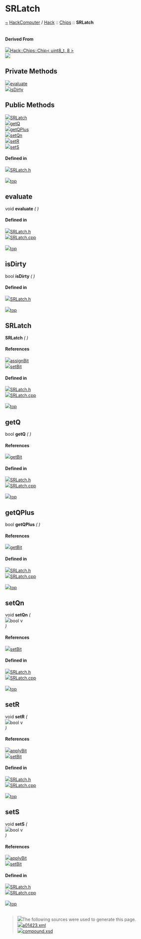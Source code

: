 <a id="srlatch"></a>
<h1>SRLatch</h1>
<a id="a01423"></a>
<a href="https://github.com/CharlesCarley/HackComputer#~">~</a>
<a href="index.md#index">HackComputer</a>
<span class="inline-text">/</span>
<a href="a00915.md#hack">Hack</a>
<span class="inline-text">::</span>
<a href="a00917.md#chips">Chips</a>
<span class="inline-text">::</span>
<span class="bold-text"><b>SRLatch</b></span>
<br/>
<br/>
<a id="derived-from"></a>
<h4>Derived From</h4>
<div class="icon-link">
<img src="../images/class.svg"/><a href="a01291.md#chip">Hack::Chips::Chip&lt; uint8_t, 8 &gt;</a>
</div>
<img src="../images/dot/internal-diagram-38.dot.svg"/><br/>
<a id="private-methods"></a>
<h2>Private Methods</h2>
<span class="icon-list-item"><a href="#evaluate" class="icon-list-item"><img src="../images/class.svg" class="icon-list-item"/><span class="icon-list-item">evaluate</span>
</a>
</span>
<br/>
<span class="icon-list-item"><a href="#isdirty" class="icon-list-item"><img src="../images/class.svg" class="icon-list-item"/><span class="icon-list-item">isDirty</span>
</a>
</span>
<br/>
<a id="public-methods"></a>
<h2>Public Methods</h2>
<span class="icon-list-item"><a href="#srlatch" class="icon-list-item"><img src="../images/class.svg" class="icon-list-item"/><span class="icon-list-item">SRLatch</span>
</a>
</span>
<br/>
<span class="icon-list-item"><a href="#getq" class="icon-list-item"><img src="../images/class.svg" class="icon-list-item"/><span class="icon-list-item">getQ</span>
</a>
</span>
<br/>
<span class="icon-list-item"><a href="#getqplus" class="icon-list-item"><img src="../images/class.svg" class="icon-list-item"/><span class="icon-list-item">getQPlus</span>
</a>
</span>
<br/>
<span class="icon-list-item"><a href="#setqn" class="icon-list-item"><img src="../images/class.svg" class="icon-list-item"/><span class="icon-list-item">setQn</span>
</a>
</span>
<br/>
<span class="icon-list-item"><a href="#setr" class="icon-list-item"><img src="../images/class.svg" class="icon-list-item"/><span class="icon-list-item">setR</span>
</a>
</span>
<br/>
<span class="icon-list-item"><a href="#sets" class="icon-list-item"><img src="../images/class.svg" class="icon-list-item"/><span class="icon-list-item">setS</span>
</a>
</span>
<br/>
<a id="defined-in"></a>
<h4>Defined in</h4>
<span class="icon-list-item"><a href="https://github.com/CharlesCarley/HackComputer/blob/master/Source/Chips/SRLatch.h#L28" class="icon-list-item"><img src="../images/file.svg" class="icon-list-item"/><span class="icon-list-item">SRLatch.h</span>
</a>
</span>
<br/>
<br/>
<span class="icon-list-item"><a href="#srlatch" class="icon-list-item"><img src="../images/jumpToTop.svg" class="icon-list-item"/><span class="icon-list-item">top</span>
</a>
</span>
<a id="evaluate"></a>
<h2>evaluate</h2>
<span class="inline-text">void</span>
<span class="bold-text"><b>evaluate</b></span>
<span class="italic-text"><i>(</i></span>
<span class="italic-text"><i>)</i></span>
<a id="defined-in"></a>
<h4>Defined in</h4>
<span class="icon-list-item"><a href="https://github.com/CharlesCarley/HackComputer/blob/master/Source/Chips/SRLatch.h#L30" class="icon-list-item"><img src="../images/file.svg" class="icon-list-item"/><span class="icon-list-item">SRLatch.h</span>
</a>
</span>
<br/>
<span class="icon-list-item"><a href="https://github.com/CharlesCarley/HackComputer/blob/master/Source/Chips/SRLatch.cpp#L66" class="icon-list-item"><img src="../images/file.svg" class="icon-list-item"/><span class="icon-list-item">SRLatch.cpp</span>
</a>
</span>
<br/>
<br/>
<span class="icon-list-item"><a href="#srlatch" class="icon-list-item"><img src="../images/jumpToTop.svg" class="icon-list-item"/><span class="icon-list-item">top</span>
</a>
</span>
<br/>
<a id="isdirty"></a>
<h2>isDirty</h2>
<span class="inline-text">bool</span>
<span class="bold-text"><b>isDirty</b></span>
<span class="italic-text"><i>(</i></span>
<span class="italic-text"><i>)</i></span>
<a id="defined-in"></a>
<h4>Defined in</h4>
<span class="icon-list-item"><a href="https://github.com/CharlesCarley/HackComputer/blob/master/Source/Chips/SRLatch.h#L32" class="icon-list-item"><img src="../images/file.svg" class="icon-list-item"/><span class="icon-list-item">SRLatch.h</span>
</a>
</span>
<br/>
<br/>
<span class="icon-list-item"><a href="#srlatch" class="icon-list-item"><img src="../images/jumpToTop.svg" class="icon-list-item"/><span class="icon-list-item">top</span>
</a>
</span>
<br/>
<a id="srlatch"></a>
<h2>SRLatch</h2>
<span class="bold-text"><b>SRLatch</b></span>
<span class="italic-text"><i>(</i></span>
<span class="italic-text"><i>)</i></span>
<a id="references"></a>
<h4>References</h4>
<div class="paragraph">
<span class="paragraph"><img src="../images/class.svg"/><a href="a01291.md#assignbit">assignBit</a>
</span>
</div>
<div class="paragraph">
<span class="paragraph"><img src="../images/class.svg"/><a href="a01291.md#setbit">setBit</a>
</span>
</div>
<a id="defined-in"></a>
<h4>Defined in</h4>
<span class="icon-list-item"><a href="https://github.com/CharlesCarley/HackComputer/blob/master/Source/Chips/SRLatch.h#L38" class="icon-list-item"><img src="../images/file.svg" class="icon-list-item"/><span class="icon-list-item">SRLatch.h</span>
</a>
</span>
<br/>
<span class="icon-list-item"><a href="https://github.com/CharlesCarley/HackComputer/blob/master/Source/Chips/SRLatch.cpp#L28" class="icon-list-item"><img src="../images/file.svg" class="icon-list-item"/><span class="icon-list-item">SRLatch.cpp</span>
</a>
</span>
<br/>
<br/>
<span class="icon-list-item"><a href="#srlatch" class="icon-list-item"><img src="../images/jumpToTop.svg" class="icon-list-item"/><span class="icon-list-item">top</span>
</a>
</span>
<br/>
<a id="getq"></a>
<h2>getQ</h2>
<span class="inline-text">bool</span>
<span class="bold-text"><b>getQ</b></span>
<span class="italic-text"><i>(</i></span>
<span class="italic-text"><i>)</i></span>
<a id="references"></a>
<h4>References</h4>
<div class="paragraph">
<span class="paragraph"><img src="../images/class.svg"/><a href="a01291.md#getbit">getBit</a>
</span>
</div>
<a id="defined-in"></a>
<h4>Defined in</h4>
<span class="icon-list-item"><a href="https://github.com/CharlesCarley/HackComputer/blob/master/Source/Chips/SRLatch.h#L44" class="icon-list-item"><img src="../images/file.svg" class="icon-list-item"/><span class="icon-list-item">SRLatch.h</span>
</a>
</span>
<br/>
<span class="icon-list-item"><a href="https://github.com/CharlesCarley/HackComputer/blob/master/Source/Chips/SRLatch.cpp#L52" class="icon-list-item"><img src="../images/file.svg" class="icon-list-item"/><span class="icon-list-item">SRLatch.cpp</span>
</a>
</span>
<br/>
<br/>
<span class="icon-list-item"><a href="#srlatch" class="icon-list-item"><img src="../images/jumpToTop.svg" class="icon-list-item"/><span class="icon-list-item">top</span>
</a>
</span>
<br/>
<a id="getqplus"></a>
<h2>getQPlus</h2>
<span class="inline-text">bool</span>
<span class="bold-text"><b>getQPlus</b></span>
<span class="italic-text"><i>(</i></span>
<span class="italic-text"><i>)</i></span>
<a id="references"></a>
<h4>References</h4>
<div class="paragraph">
<span class="paragraph"><img src="../images/class.svg"/><a href="a01291.md#getbit">getBit</a>
</span>
</div>
<a id="defined-in"></a>
<h4>Defined in</h4>
<span class="icon-list-item"><a href="https://github.com/CharlesCarley/HackComputer/blob/master/Source/Chips/SRLatch.h#L45" class="icon-list-item"><img src="../images/file.svg" class="icon-list-item"/><span class="icon-list-item">SRLatch.h</span>
</a>
</span>
<br/>
<span class="icon-list-item"><a href="https://github.com/CharlesCarley/HackComputer/blob/master/Source/Chips/SRLatch.cpp#L59" class="icon-list-item"><img src="../images/file.svg" class="icon-list-item"/><span class="icon-list-item">SRLatch.cpp</span>
</a>
</span>
<br/>
<br/>
<span class="icon-list-item"><a href="#srlatch" class="icon-list-item"><img src="../images/jumpToTop.svg" class="icon-list-item"/><span class="icon-list-item">top</span>
</a>
</span>
<br/>
<a id="setqn"></a>
<h2>setQn</h2>
<span class="inline-text">void</span>
<span class="bold-text"><b>setQn</b></span>
<span class="italic-text"><i>(</i></span>
<div class="paragraph">
<span class="paragraph"><img src="../images/horSpace24px.svg"/><span class="inline-text">bool</span>
<span class="inline-text">v</span>
</span>
</div>
<span class="italic-text"><i>)</i></span>
<a id="references"></a>
<h4>References</h4>
<div class="paragraph">
<span class="paragraph"><img src="../images/class.svg"/><a href="a01291.md#setbit">setBit</a>
</span>
</div>
<a id="defined-in"></a>
<h4>Defined in</h4>
<span class="icon-list-item"><a href="https://github.com/CharlesCarley/HackComputer/blob/master/Source/Chips/SRLatch.h#L42" class="icon-list-item"><img src="../images/file.svg" class="icon-list-item"/><span class="icon-list-item">SRLatch.h</span>
</a>
</span>
<br/>
<span class="icon-list-item"><a href="https://github.com/CharlesCarley/HackComputer/blob/master/Source/Chips/SRLatch.cpp#L46" class="icon-list-item"><img src="../images/file.svg" class="icon-list-item"/><span class="icon-list-item">SRLatch.cpp</span>
</a>
</span>
<br/>
<br/>
<span class="icon-list-item"><a href="#srlatch" class="icon-list-item"><img src="../images/jumpToTop.svg" class="icon-list-item"/><span class="icon-list-item">top</span>
</a>
</span>
<br/>
<a id="setr"></a>
<h2>setR</h2>
<span class="inline-text">void</span>
<span class="bold-text"><b>setR</b></span>
<span class="italic-text"><i>(</i></span>
<div class="paragraph">
<span class="paragraph"><img src="../images/horSpace24px.svg"/><span class="inline-text">bool</span>
<span class="inline-text">v</span>
</span>
</div>
<span class="italic-text"><i>)</i></span>
<a id="references"></a>
<h4>References</h4>
<div class="paragraph">
<span class="paragraph"><img src="../images/class.svg"/><a href="a01291.md#applybit">applyBit</a>
</span>
</div>
<div class="paragraph">
<span class="paragraph"><img src="../images/class.svg"/><a href="a01291.md#setbit">setBit</a>
</span>
</div>
<a id="defined-in"></a>
<h4>Defined in</h4>
<span class="icon-list-item"><a href="https://github.com/CharlesCarley/HackComputer/blob/master/Source/Chips/SRLatch.h#L41" class="icon-list-item"><img src="../images/file.svg" class="icon-list-item"/><span class="icon-list-item">SRLatch.h</span>
</a>
</span>
<br/>
<span class="icon-list-item"><a href="https://github.com/CharlesCarley/HackComputer/blob/master/Source/Chips/SRLatch.cpp#L40" class="icon-list-item"><img src="../images/file.svg" class="icon-list-item"/><span class="icon-list-item">SRLatch.cpp</span>
</a>
</span>
<br/>
<br/>
<span class="icon-list-item"><a href="#srlatch" class="icon-list-item"><img src="../images/jumpToTop.svg" class="icon-list-item"/><span class="icon-list-item">top</span>
</a>
</span>
<br/>
<a id="sets"></a>
<h2>setS</h2>
<span class="inline-text">void</span>
<span class="bold-text"><b>setS</b></span>
<span class="italic-text"><i>(</i></span>
<div class="paragraph">
<span class="paragraph"><img src="../images/horSpace24px.svg"/><span class="inline-text">bool</span>
<span class="inline-text">v</span>
</span>
</div>
<span class="italic-text"><i>)</i></span>
<a id="references"></a>
<h4>References</h4>
<div class="paragraph">
<span class="paragraph"><img src="../images/class.svg"/><a href="a01291.md#applybit">applyBit</a>
</span>
</div>
<div class="paragraph">
<span class="paragraph"><img src="../images/class.svg"/><a href="a01291.md#setbit">setBit</a>
</span>
</div>
<a id="defined-in"></a>
<h4>Defined in</h4>
<span class="icon-list-item"><a href="https://github.com/CharlesCarley/HackComputer/blob/master/Source/Chips/SRLatch.h#L40" class="icon-list-item"><img src="../images/file.svg" class="icon-list-item"/><span class="icon-list-item">SRLatch.h</span>
</a>
</span>
<br/>
<span class="icon-list-item"><a href="https://github.com/CharlesCarley/HackComputer/blob/master/Source/Chips/SRLatch.cpp#L34" class="icon-list-item"><img src="../images/file.svg" class="icon-list-item"/><span class="icon-list-item">SRLatch.cpp</span>
</a>
</span>
<br/>
<br/>
<span class="icon-list-item"><a href="#srlatch" class="icon-list-item"><img src="../images/jumpToTop.svg" class="icon-list-item"/><span class="icon-list-item">top</span>
</a>
</span>
<br/>
<br/>
<blockquote>
<img src="../images/debug.svg"/><span class="inline-text">The following sources were used to generate this page.</span>
<br/>
<span class="icon-list-item"><a href="../xml/a01423.xml#L1" class="icon-list-item"><img src="../images/lookInside.svg" class="icon-list-item"/><span class="icon-list-item">a01423.xml</span>
</a>
</span>
<br/>
<span class="icon-list-item"><a href="../xml/compound.xsd#L1" class="icon-list-item"><img src="../images/lookInside.svg" class="icon-list-item"/><span class="icon-list-item">compound.xsd</span>
</a>
</span>
</blockquote>
</div>
</div>
</body>
</html>
